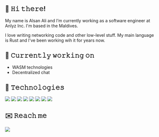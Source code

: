 ## 👋 𝙷𝚒 𝚝𝚑𝚎𝚛𝚎!

My name is Alsan Ali and I’m currently working as a software engineer at Anlyz Inc. I'm based in the Maldives.

I love writing networking code and other low-level stuff. My main language is Rust and I've been working wih it for years now.

## 🔭 𝙲𝚞𝚛𝚛𝚎𝚗𝚝𝚕𝚢 𝚠𝚘𝚛𝚔𝚒𝚗𝚐 𝚘𝚗
* WASM technologies
* Decentralized chat

## 🔧 𝚃𝚎𝚌𝚑𝚗𝚘𝚕𝚘𝚐𝚒𝚎𝚜
[![](https://img.shields.io/badge/OS-Qubes%20OS-success?style=for-the-badge&logo=linux)](https://www.qubes-os.org/)
[![](https://img.shields.io/badge/Lang-Rust-orange?style=for-the-badge&logo=rust)](https://www.rust-lang.org/)
[![](https://img.shields.io/badge/Lang-TypeScript-blue?style=for-the-badge&logo=typescript)](https://www.typescriptlang.org/)
[![](https://img.shields.io/badge/Lang-SASS-red?style=for-the-badge&logo=sass)](https://sass-lang.com/)
[![](https://img.shields.io/badge/Framework-Actix%2FAxum-white?style=for-the-badge&logo=html5)](https://actix.rs/)
[![](https://img.shields.io/badge/Framework-React-aqua?style=for-the-badge&logo=react)](https://reactjs.org/)
[![](https://img.shields.io/badge/Framework-Vue.js-aqua?style=for-the-badge&logo=vue.js)](https://vuejs.org/)
[![](https://img.shields.io/badge/Technology-WebAssembly-purple?style=for-the-badge&logo=webassembly)](https://webassembly.org/)

## ✉️ 𝚁𝚎𝚊𝚌𝚑 𝚖𝚎
[![](https://img.shields.io/badge/Email-alsanali%40stroberrysugar.com-success?style=for-the-badge&logo=gmail)](mailto:me@alsanali.com)
